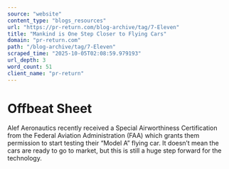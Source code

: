 ```yaml
---
source: "website"
content_type: "blogs_resources"
url: "https://pr-return.com/blog-archive/tag/7-Eleven"
title: "Mankind is One Step Closer to Flying Cars"
domain: "pr-return.com"
path: "/blog-archive/tag/7-Eleven"
scraped_time: "2025-10-05T02:08:59.979193"
url_depth: 3
word_count: 51
client_name: "pr-return"
---
```


# Offbeat Sheet

Alef Aeronautics recently received a Special Airworthiness Certification from the Federal Aviation Administration (FAA) which grants them permission to start testing their “Model A” flying car. It doesn’t mean the cars are ready to go to market, but this is still a huge step forward for the technology.